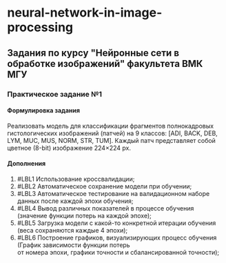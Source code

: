 # neural-network-in-image-processing
## Задания по курсу "Нейронные сети в обработке изображений" факультета ВМК МГУ

### Практическое задание №1
#### Формулировка задания  
Реализовать модель для классификации фрагментов полнокадровых гистологических
изображений (патчей) на 9 классов: [ADI, BACK, DEB, LYM, MUC, MUS, NORM, STR, TUM]. Каждый
патч представляет собой цветное (8-bit) изображение 224×224 px.

#### Дополнения
1. #LBL1 Использование кроссвалидации;
2. #LBL2 Автоматическое сохранение модели при обучении;
3. #LBL3 Автоматическое тестирование на валидационном наборе данных после каждой эпохи обучения;
4. #LBL4 Вывод различных показателей в процессе обучения (значение функции потерь на каждой эпохе);
5. #LBL5 Загрузка модели с какой-то конкретной итерации обучения (веса сохраняются каждые 4 эпохи);
6. #LBL6 Построение графиков, визуализирующих процесс обучения (График зависимости функции потерь  
от номера эпохи, графики точности и сбалансированной точности);


